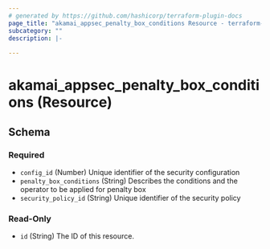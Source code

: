 ```yaml
---
# generated by https://github.com/hashicorp/terraform-plugin-docs
page_title: "akamai_appsec_penalty_box_conditions Resource - terraform-provider-akamai"
subcategory: ""
description: |-
  
---
```


# akamai_appsec_penalty_box_conditions (Resource)





<!-- schema generated by tfplugindocs -->
## Schema

### Required

- `config_id` (Number) Unique identifier of the security configuration
- `penalty_box_conditions` (String) Describes the conditions and the operator to be applied for penalty box
- `security_policy_id` (String) Unique identifier of the security policy

### Read-Only

- `id` (String) The ID of this resource.
